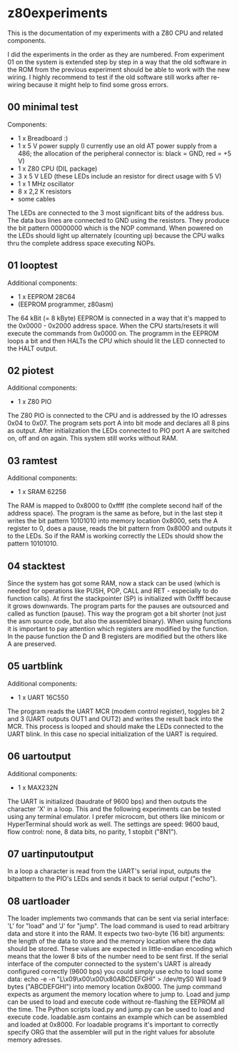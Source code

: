 z80experiments
==============

This is the documentation of my experiments with a Z80 CPU and related components.

I did the experiments in the order as they are numbered. From experiment 01 on the system is extended step by step in a way that the old software in the ROM from the previous experiment should be able to work with the new wiring. I highly recommend to test if the old software still works after re-wiring because it might help to find some gross errors.

00 minimal test
---------------

Components:
* 1 x Breadboard :)
* 1 x 5 V power supply (I currently use an old AT power supply from a 486; the allocation of the peripheral connector is: black = GND, red = +5 V)
* 1 x Z80 CPU (DIL package)
* 3 x 5 V LED (these LEDs include an resistor for direct usage with 5 V)
* 1 x 1 MHz oscillator
* 8 x  2,2 K resistors
* some cables

The LEDs are connected to the 3 most significant bits of the address bus. The data bus lines are connected to GND using the resistors. They produce the bit pattern 00000000 which is the NOP command. When powered on the LEDs should light up alternately (counting up) because the CPU walks thru the complete address space executing NOPs.

01 looptest
-----------

Additional components:
* 1 x EEPROM 28C64
* (EEPROM programmer, z80asm)

The 64 kBit (= 8 kByte) EEPROM is connected in a way that it's mapped to the 0x0000 - 0x2000 address space. When the CPU starts/resets it will execute the commands from 0x0000 on. The programm in the EEPROM loops a bit and then HALTs the CPU which should lit the LED connected to the HALT output.

02 piotest
----------

Additional components:
* 1 x Z80 PIO

The Z80 PIO is connected to the CPU and is addressed by the IO adresses 0x04 to 0x07. The program sets port A into bit mode and declares all 8 pins as output. After initialization the LEDs connected to PIO port A are switched on, off and on again. This system still works without RAM.

03 ramtest
----------

Additional components:
* 1 x SRAM 62256

The RAM is mapped to 0x8000 to 0xffff (the complete second half of the address space). The program is the same as before, but in the last step it writes the bit pattern 10101010 into memory location 0x8000, sets the A register to 0, does a pause, reads the bit pattern from 0x8000 and outputs it to the LEDs. So if the RAM is working correctly the LEDs should show the pattern 10101010.

04 stacktest
------------

Since the system has got some RAM, now a stack can be used (which is needed for operations like PUSH, POP, CALL and RET - especially to do function calls). At first the stackpointer (SP) is initialized with 0xffff because it grows downwards. The program parts for the pauses are outsourced and called as function (pause). This way the program got a bit shorter (not just the asm source code, but also the assembled binary).
When using functions it is important to pay attention which registers are modified by the function. In the pause function the D and B registers are modified but the others like A are preserved.

05 uartblink
------------

Additional components:
* 1 x UART 16C550

The program reads the UART MCR (modem control register), toggles bit 2 and 3 (UART outputs OUT1 and OUT2) and writes the result back into the MCR. This process is looped and should make the LEDs connected to the UART blink. In this case no special initialization of the UART is required.

06 uartoutput
-------------

Additional components:
* 1 x MAX232N

The UART is initialized (baudrate of 9600 bps) and then outputs the character 'X' in a loop. This and the following experiments can be tested using any terminal emulator. I prefer microcom, but others like minicom or HyperTerminal should work as well. The settings are speed: 9600 baud, flow control: none, 8 data bits, no parity, 1 stopbit ("8N1").

07 uartinputoutput
------------------

In a loop a character is read from the UART's serial input, outputs the bitpattern to the PIO's LEDs and sends it back to serial output ("echo").

08 uartloader
-------------

The loader implements two commands that can be sent via serial interface: 'L' for "load" and 'J' for "jump". The load command is used to read arbitrary data and store it into the RAM. It expects two two-byte (16 bit) arguments: the length of the data to store and the memory location where the data should be stored. These values are expected in little-endian encoding which means that the lower 8 bits of the number need to be sent first.
If the serial interface of the computer connected to the system's UART is already configured correctly (9600 bps) you could simply use echo to load some data:
echo -e -n "L\x09\x00\x00\x80ABCDEFGHI" > /dev/ttyS0
Will load 9 bytes ("ABCDEFGHI") into memory location 0x8000.
The jump command expects as argument the memory location where to jump to. Load and jump can be used to load and execute code without re-flashing the EEPROM all the time.
The Python scripts load.py and jump.py can be used to load and execute code. loadable.asm contains an example which can be assembled and loaded at 0x8000. For loadable programs it's important to correctly specify ORG that the assembler will put in the right values for absolute memory adresses.

